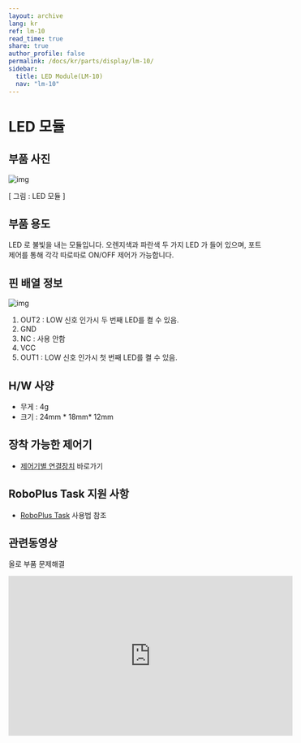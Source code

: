 ```yaml
---
layout: archive
lang: kr
ref: lm-10
read_time: true
share: true
author_profile: false
permalink: /docs/kr/parts/display/lm-10/
sidebar:
  title: LED Module(LM-10)
  nav: "lm-10"
---
```


# LED 모듈

## 부품 사진

![img](/assets/images/parts/led/led.jpg)

[ 그림 : LED 모듈 ]



## 부품 용도

LED 로 불빛을 내는 모듈입니다. 오렌지색과 파란색 두 가지 LED 가 들어 있으며, 포트 제어를 통해 각각 따로따로 ON/OFF 제어가 가능합니다.





## 핀 배열 정보

![img](/assets/images/parts/led/led_pinout.png)

1. OUT2 : LOW 신호 인가시  두 번째 LED를 켤 수 있음.
2. GND
3. NC : 사용 안함
4. VCC
5. OUT1 : LOW 신호 인가시  첫 번째 LED를 켤 수 있음.



## H/W 사양

- 무게 : 4g
- 크기 : 24mm * 18mm* 12mm



## 장착 가능한 제어기

- [제어기별 연결장치] 바로가기



## RoboPlus Task 지원 사항

- [RoboPlus Task] 사용법 참조



## 관련동영상

 올로 부품 문제해결

 <iframe width="560" height="315" src="https://www.youtube.com/embed/-qRy_NDd5eU" frameborder="0" allowfullscreen></iframe>

 [제어기별 연결장치]: ???
 [RoboPlus Task]: ???
